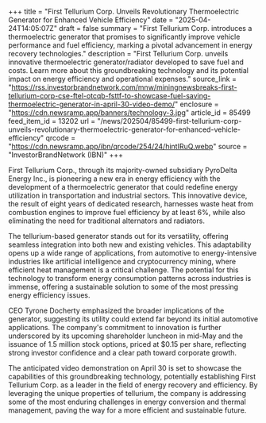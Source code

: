 +++
title = "First Tellurium Corp. Unveils Revolutionary Thermoelectric Generator for Enhanced Vehicle Efficiency"
date = "2025-04-24T14:05:07Z"
draft = false
summary = "First Tellurium Corp. introduces a thermoelectric generator that promises to significantly improve vehicle performance and fuel efficiency, marking a pivotal advancement in energy recovery technologies."
description = "First Tellurium Corp. unveils innovative thermoelectric generator/radiator developed to save fuel and costs. Learn more about this groundbreaking technology and its potential impact on energy efficiency and operational expenses."
source_link = "https://rss.investorbrandnetwork.com/mnw/miningnewsbreaks-first-tellurium-corp-cse-ftel-otcqb-fsttf-to-showcase-fuel-saving-thermoelectric-generator-in-april-30-video-demo/"
enclosure = "https://cdn.newsramp.app/banners/technology-3.jpg"
article_id = 85499
feed_item_id = 13202
url = "/news/202504/85499-first-tellurium-corp-unveils-revolutionary-thermoelectric-generator-for-enhanced-vehicle-efficiency"
qrcode = "https://cdn.newsramp.app/ibn/qrcode/254/24/hintIRuQ.webp"
source = "InvestorBrandNetwork (IBN)"
+++

<p>First Tellurium Corp., through its majority-owned subsidiary PyroDelta Energy Inc., is pioneering a new era in energy efficiency with the development of a thermoelectric generator that could redefine energy utilization in transportation and industrial sectors. This innovative device, the result of eight years of dedicated research, harnesses waste heat from combustion engines to improve fuel efficiency by at least 6%, while also eliminating the need for traditional alternators and radiators.</p><p>The tellurium-based generator stands out for its versatility, offering seamless integration into both new and existing vehicles. This adaptability opens up a wide range of applications, from automotive to energy-intensive industries like artificial intelligence and cryptocurrency mining, where efficient heat management is a critical challenge. The potential for this technology to transform energy consumption patterns across industries is immense, offering a sustainable solution to some of the most pressing energy efficiency issues.</p><p>CEO Tyrone Docherty emphasized the broader implications of the generator, suggesting its utility could extend far beyond its initial automotive applications. The company's commitment to innovation is further underscored by its upcoming shareholder luncheon in mid-May and the issuance of 1.5 million stock options, priced at $0.15 per share, reflecting strong investor confidence and a clear path toward corporate growth.</p><p>The anticipated video demonstration on April 30 is set to showcase the capabilities of this groundbreaking technology, potentially establishing First Tellurium Corp. as a leader in the field of energy recovery and efficiency. By leveraging the unique properties of tellurium, the company is addressing some of the most enduring challenges in energy conversion and thermal management, paving the way for a more efficient and sustainable future.</p>